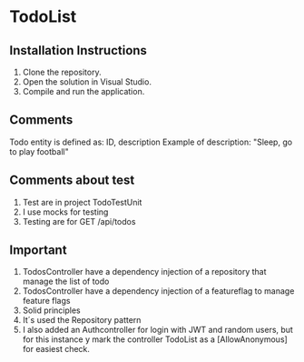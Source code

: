 # TodoList

## Installation Instructions

1. Clone the repository.
2. Open the solution in Visual Studio.
3. Compile and run the application.

## Comments 

Todo entity is defined as: ID, description
Example of description: "Sleep, go to play football"

## Comments about test

1. Test are in project TodoTestUnit
2. I use mocks for testing
3. Testing are for GET /api/todos

## Important

1. TodosController have a dependency injection of a repository that manage the list of todo
2. TodosController have a dependency injection of a featureflag to manage feature flags
3. Solid principles 
4. It´s used the Repository pattern
5. I also added an Authcontroller for login with JWT and random users,  but for this instance y mark the controller TodoList as a [AllowAnonymous] for easiest check.


   